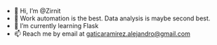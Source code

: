 - 👋 Hi, I’m @Zirnit
- 👀 Work automation is the best. Data analysis is maybe second best.
- 🌱 I’m currently learning Flask
- 📫 Reach me by email at gaticaramirez.alejandro@gmail.com

<!---
Zirnit/Zirnit is a ✨ special ✨ repository because its `README.md` (this file) appears on your GitHub profile.
You can click the Preview link to take a look at your changes.
--->
